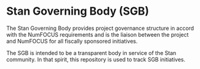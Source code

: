 # Stan Governing Body (SGB)

The Stan Governing Body provides project governance structure
in accord with the NumFOCUS requirements and is the liaison between
the project and NumFOCUS for all fiscally sponsored initiatives.

The SGB is intended to be a transparent body in service of the Stan community.
In that spirit, this repository is used to track SGB initiatives.


